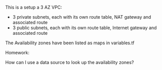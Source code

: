 This is a setup a 3 AZ VPC:

- 3 private subnets, each with its own route table, NAT gateway and associated route
- 3 public subnets, each with its own route table, Internet gateway and associated route

The Availability zones have been listed as maps in variables.tf

Homework:

How can I use a data source to look up the availability zones?
